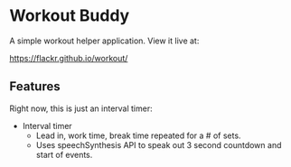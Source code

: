 # Workout Buddy

A simple workout helper application. View it live at:

https://flackr.github.io/workout/

## Features

Right now, this is just an interval timer:

* Interval timer
  * Lead in, work time, break time repeated for a # of sets.
  * Uses speechSynthesis API to speak out 3 second countdown and start of events.
